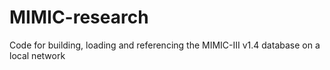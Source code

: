 # MIMIC-research
Code for building, loading and referencing the MIMIC-III v1.4 database on a local network
